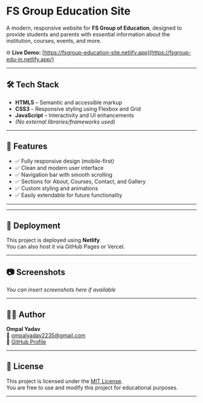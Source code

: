 # FS Group Education Site

A modern, responsive website for **FS Group of Education**, designed to provide students and parents with essential information about the institution, courses, events, and more.

🌐 **Live Demo:** [https://fsgroup-education-site.netlify.app](https://fsgroup-edu-in.netlify.app/)

---

## 🛠 Tech Stack

- **HTML5** – Semantic and accessible markup  
- **CSS3** – Responsive styling using Flexbox and Grid  
- **JavaScript** – Interactivity and UI enhancements  
- *(No external libraries/frameworks used)*

---

## 📌 Features

- ✅ Fully responsive design (mobile-first)
- ✅ Clean and modern user interface
- ✅ Navigation bar with smooth scrolling
- ✅ Sections for About, Courses, Contact, and Gallery
- ✅ Custom styling and animations
- ✅ Easily extendable for future functionality

---


---

## 🚀 Deployment

This project is deployed using **Netlify**.  
You can also host it via GitHub Pages or Vercel.

---

## 📷 Screenshots

*You can insert screenshots here if available*

---

## 🙋‍♂️ Author

**Ompal Yadav**  
📧 [ompalyadav2235@gmail.com](mailto:ompalyadav2235@gmail.com)  
🔗 [GitHub Profile](https://github.com/OmpalYadav)

---

## 📄 License

This project is licensed under the [MIT License](LICENSE).  
You are free to use and modify this project for educational purposes.

---

